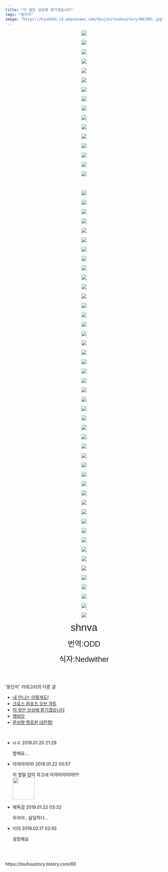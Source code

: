 ```yaml
---
title: "이 앞은 상상에 맡기겠습니다"
tags: "동인지"
image: "https://kjw4569.s3.amazonaws.com/doujin/touhoustory/60/001.jpg"
---
```

<div class="article">
<div class="tt_article_useless_p_margin"><p style="text-align: center; clear: none; float: none;"><img src="{{ site.imgserver3 }}/touhoustory/60/001.jpg"/></p><p style="text-align: center; clear: none; float: none;"><img src="{{ site.imgserver3 }}/touhoustory/60/002.jpg"/></p><p style="text-align: center; clear: none; float: none;"><img src="{{ site.imgserver3 }}/touhoustory/60/003.jpg"/></p><p style="text-align: center; clear: none; float: none;"><img src="{{ site.imgserver3 }}/touhoustory/60/004.jpg"/></p><p style="text-align: center; clear: none; float: none;"><img src="{{ site.imgserver3 }}/touhoustory/60/005.jpg"/></p><p style="text-align: center; clear: none; float: none;"><img src="{{ site.imgserver3 }}/touhoustory/60/006.jpg"/></p><p style="text-align: center; clear: none; float: none;"><img src="{{ site.imgserver3 }}/touhoustory/60/007.jpg"/></p><p style="text-align: center; clear: none; float: none;"><img src="{{ site.imgserver3 }}/touhoustory/60/008.jpg"/></p><p style="text-align: center; clear: none; float: none;"><img src="{{ site.imgserver3 }}/touhoustory/60/009.jpg"/></p><p style="text-align: center; clear: none; float: none;"><img src="{{ site.imgserver3 }}/touhoustory/60/010.jpg"/></p><p style="text-align: center; clear: none; float: none;"><img src="{{ site.imgserver3 }}/touhoustory/60/011.jpg"/></p><p style="text-align: center; clear: none; float: none;"><img src="{{ site.imgserver3 }}/touhoustory/60/012.jpg"/></p><p style="text-align: center; clear: none; float: none;"><img src="{{ site.imgserver3 }}/touhoustory/60/013.jpg"/></p><p style="text-align: center; clear: none; float: none;"><img src="{{ site.imgserver3 }}/touhoustory/60/014.jpg"/></p><p style="text-align: center; clear: none; float: none;"><img src="{{ site.imgserver3 }}/touhoustory/60/015.jpg"/></p><p style="text-align: center; clear: none; float: none;"><img src="{{ site.imgserver3 }}/touhoustory/60/016.jpg"/></p><p style="text-align: center; clear: none; float: none;"><br/></p><p style="text-align: center; clear: none; float: none;"><img src="{{ site.imgserver3 }}/touhoustory/60/017.jpg"/></p><p style="text-align: center; clear: none; float: none;"><img src="{{ site.imgserver3 }}/touhoustory/60/018.jpg"/></p><p style="text-align: center; clear: none; float: none;"><img src="{{ site.imgserver3 }}/touhoustory/60/019.jpg"/></p><p style="text-align: center; clear: none; float: none;"><img src="{{ site.imgserver3 }}/touhoustory/60/020.jpg"/></p><p style="text-align: center; clear: none; float: none;"><img src="{{ site.imgserver3 }}/touhoustory/60/021.jpg"/></p><p style="text-align: center; clear: none; float: none;"><img src="{{ site.imgserver3 }}/touhoustory/60/022.jpg"/></p><p style="text-align: center; clear: none; float: none;"><img src="{{ site.imgserver3 }}/touhoustory/60/023.jpg"/></p><p style="text-align: center; clear: none; float: none;"><img src="{{ site.imgserver3 }}/touhoustory/60/024.jpg"/></p><p style="text-align: center; clear: none; float: none;"><img src="{{ site.imgserver3 }}/touhoustory/60/025.jpg"/></p><p style="text-align: center; clear: none; float: none;"><img src="{{ site.imgserver3 }}/touhoustory/60/026.jpg"/></p><p style="text-align: center; clear: none; float: none;"><img src="{{ site.imgserver3 }}/touhoustory/60/027.jpg"/></p><p style="text-align: center; clear: none; float: none;"><img src="{{ site.imgserver3 }}/touhoustory/60/028.jpg"/></p><p style="text-align: center; clear: none; float: none;"><img src="{{ site.imgserver3 }}/touhoustory/60/029.jpg"/></p><p style="text-align: center; clear: none; float: none;"><img src="{{ site.imgserver3 }}/touhoustory/60/030.jpg"/></p><p style="text-align: center; clear: none; float: none;"><img src="{{ site.imgserver3 }}/touhoustory/60/031.jpg"/></p><p style="text-align: center; clear: none; float: none;"><img src="{{ site.imgserver3 }}/touhoustory/60/032.jpg"/></p><p style="text-align: center; clear: none; float: none;"><img src="{{ site.imgserver3 }}/touhoustory/60/033.jpg"/></p><p style="text-align: center; clear: none; float: none;"><img src="{{ site.imgserver3 }}/touhoustory/60/034.jpg"/></p><p style="text-align: center; clear: none; float: none;"><img src="{{ site.imgserver3 }}/touhoustory/60/035.jpg"/></p><p style="text-align: center; clear: none; float: none;"><img src="{{ site.imgserver3 }}/touhoustory/60/036.jpg"/></p><p style="text-align: center; clear: none; float: none;"><img src="{{ site.imgserver3 }}/touhoustory/60/037.jpg"/></p><p style="text-align: center; clear: none; float: none;"><img src="{{ site.imgserver3 }}/touhoustory/60/038.jpg"/></p><p style="text-align: center; clear: none; float: none;"><img src="{{ site.imgserver3 }}/touhoustory/60/039.jpg"/></p><p style="text-align: center; clear: none; float: none;"><img src="{{ site.imgserver3 }}/touhoustory/60/040.jpg"/></p><p style="text-align: center; clear: none; float: none;"><img src="{{ site.imgserver3 }}/touhoustory/60/041.jpg"/></p><p style="text-align: center; clear: none; float: none;"><img src="{{ site.imgserver3 }}/touhoustory/60/042.jpg"/></p><p style="text-align: center; clear: none; float: none;"><img src="{{ site.imgserver3 }}/touhoustory/60/043.jpg"/></p><p style="text-align: center; clear: none; float: none;"><img src="{{ site.imgserver3 }}/touhoustory/60/044.jpg"/></p><p></p><p style="text-align: center; clear: none; float: none;"><img src="{{ site.imgserver3 }}/touhoustory/60/045.jpg"/></p><p style="text-align: center; clear: none; float: none;"><img src="{{ site.imgserver3 }}/touhoustory/60/046.jpg"/></p><p style="text-align: center; clear: none; float: none;"><img src="{{ site.imgserver3 }}/touhoustory/60/047.jpg"/></p><p style="text-align: center; clear: none; float: none;"><img src="{{ site.imgserver3 }}/touhoustory/60/048.jpg"/></p><p style="text-align: center; clear: none; float: none;"><img src="{{ site.imgserver3 }}/touhoustory/60/049.jpg"/></p><p style="text-align: center; clear: none; float: none;"><img src="{{ site.imgserver3 }}/touhoustory/60/050.jpg"/></p><p style="text-align: center; clear: none; float: none;"><img src="{{ site.imgserver3 }}/touhoustory/60/051.jpg"/></p><p style="text-align: center; clear: none; float: none;"><img src="{{ site.imgserver3 }}/touhoustory/60/052.jpg"/></p><p style="text-align: center; clear: none; float: none;"><img src="{{ site.imgserver3 }}/touhoustory/60/053.jpg"/></p><p style="text-align: center; clear: none; float: none;"><img src="{{ site.imgserver3 }}/touhoustory/60/054.jpg"/></p><p style="text-align: center; clear: none; float: none;"><img src="{{ site.imgserver3 }}/touhoustory/60/055.jpg"/></p><p style="text-align: center; clear: none; float: none;"><img src="{{ site.imgserver3 }}/touhoustory/60/056.jpg"/></p><p style="text-align: center; clear: none; float: none;"><img src="{{ site.imgserver3 }}/touhoustory/60/057.jpg"/></p><p style="text-align: center; clear: none; float: none;"><img src="{{ site.imgserver3 }}/touhoustory/60/058.jpg"/></p><p style="text-align: center; clear: none; float: none;"><img src="{{ site.imgserver3 }}/touhoustory/60/059.jpg"/></p><p style="text-align: center; clear: none; float: none;"><img src="{{ site.imgserver3 }}/touhoustory/60/060.jpg"/></p><p style="text-align: center; clear: none; float: none;"><img src="{{ site.imgserver3 }}/touhoustory/60/061.jpg"/></p><p style="text-align: center; clear: none; float: none;"><img src="{{ site.imgserver3 }}/touhoustory/60/062.jpg"/></p><p style="text-align: center;"><span style='font-size: 24pt; font-family: "맑은 고딕", sans-serif;'>shnva</span></p><p style="text-align: center;"><span style='font-size: 18pt; font-family: "맑은 고딕", sans-serif;'>번역:ODD</span></p><p style="text-align: center;"><span style='font-size: 18pt; font-family: "맑은 고딕", sans-serif;'>식자:Nedwither</span><br/></p> </div></div><br/>
<div class="tagTrail">
</div><br/>
<div class="another">
<p>'동인지' 카테고리의 다른 글</p>
<ul>
<li><a href="/touhoustory_62">내 언니는 이렇게도!</a></li>
<li><a href="/touhoustory_61">크로스 퍼포즈 오브 하트</a></li>
<li><a href="/touhoustory_60">이 앞은 상상에 맡기겠습니다</a></li>
<li><a href="/touhoustory_59">행비담</a></li>
<li><a href="/touhoustory_58">환상향 할로윈 대전쟁!</a></li>
</ul>
</div><br/>
<div class="cb_lstcomment">
<ul>
<li class="cb_thumb_off" id="comment14932530">
<div class="cb_comment_area">
<div class="cb_info_area">
<div class="cb_section">
<span class="cb_nick_name">ㅁㄹ</span>
<span class="cb_date">2019.01.20 21:29 </span>
</div>
</div>
<div class="cb_dsc_comment">
<p class="cb_dsc">
										할매요...
									</p>
</div>
</div></li>
<li class="cb_thumb_off" id="comment14936394">
<div class="cb_comment_area">
<div class="cb_info_area">
<div class="cb_section">
<span class="cb_nick_name">아야야야야!</span>
<span class="cb_date">2019.01.22 00:57 </span>
</div>
</div>
<div class="cb_dsc_comment">
<p class="cb_dsc">
										어 할말 없이 최고네 아야아야야야!!!!<span class="tistory-comment-sticker" style="display:block"><img src="https://item.kakaocdn.net/do/DKiNofw5YbLC6WA2JX1PQ3aq4FJCveCBKCNZV-bZscw_/418e776535bfa69ad9344cf5824ee1c31667fc7b08261b4c493670baa83d5cb9" style="width:70px;height:70px;"/></span>
</p>
</div>
</div></li>
<li class="cb_thumb_off" id="comment14937167">
<div class="cb_comment_area">
<div class="cb_info_area">
<div class="cb_section">
<span class="cb_nick_name">제독검</span>
<span class="cb_date">2019.01.22 03:32 </span>
</div>
</div>
<div class="cb_dsc_comment">
<p class="cb_dsc">
										우아아...달달하다...
									</p>
</div>
</div></li>
<li class="cb_thumb_off" id="comment15025464">
<div class="cb_comment_area">
<div class="cb_info_area">
<div class="cb_section">
<span class="cb_nick_name">이야</span>
<span class="cb_date">2019.02.17 02:55 </span>
</div>
</div>
<div class="cb_dsc_comment">
<p class="cb_dsc">
										굉장해요
									</p>
</div>
</div></li>
</ul>
</div><br/>
<br/>
<p id="refer">https://touhoustory.tistory.com/60</p>
<br/>
